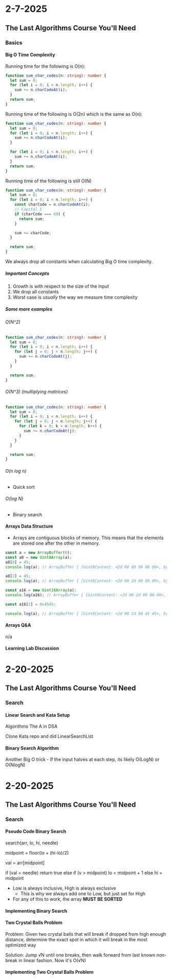 # 2-7-2025

## The Last Algorithms Course You'll Need

### Basics

#### Big O Time Complexity

Running time for the following is O(n):

```typescript
function sum_char_codes(n: string): number {
  let sum = 0;
  for (let i = 0; i < n.length; i++) {
    sum += n.charCodeAt(i);
  }
  return sum;
}
```

Running time of the following is O(2n) which is the same as O(n):

```typescript
function sum_char_codes(n: string): number {
  let sum = 0;
  for (let i = 0; i < n.length; i++) {
    sum += n.charCodeAt(i);
  }

  for (let i = 0; i < n.length; i++) {
    sum += n.charCodeAt(i);
  }
  return sum;
}
```

Running time of the following is still O(N)

```typescript
function sum_char_codes(n: string): number {
  let sum = 0;
  for (let i = 0; i < n.length; i++) {
    const charCode = n.charCodeAt(i);
    // Capital E
    if (charCode === 69) {
      return sum;
    }

    sum += charCode;
  }

  return sum;
}
```

We always drop all constants when calculating Big O time complexity.

##### Important Concepts

1. Growth is with respect to the size of the input
2. We drop all constants
3. Worst case is _usually_ the way we measure time complexity

##### Some more examples

###### O(N^2)

```typescript
function sum_char_codes(n: string): number {
  let sum = 0;
  for (let i = 0; i < n.length; i++) {
    for (let j = 0; j < n.length; j++) {
      sum += n.charCodeAt(j);
    }
  }

  return sum;
}
```

###### O(N^3) (multiplying matrices)

```typescript
function sum_char_codes(n: string): number {
  let sum = 0;
  for (let i = 0; i < n.length; i++) {
    for (let j = 0; j < n.length; j++) {
      for (let k = 0; k < n.length; k++) {
        sum += n.charCodeAt(j);
      }
    }
  }

  return sum;
}
```

###### O(n log n)

- Quick sort

###### O(log N)

- Binary search

#### Arrays Data Structure

- Arrays are contiguous blocks of memory. This means that the elements are stored one after the other in memory.

```javascript
const a = new ArrayBuffer(6);
const a8 = new Uint8Array(a);
a8[0] = 45;
console.log(a); // ArrayBuffer { [Uint8Content: <2d 00 00 00 00 00>, byteLength: 6 }

a8[2] = 45;
console.log(a); // ArrayBuffer { [Uint8Content: <2d 00 2d 00 00 00>, byteLength: 6 }

const a16 = new Uint16Array(a);
console.log(a16); // ArrayBuffer { [Uint8Content: <2d 00 2d 00 00 00>, byteLength: 6 }

const a16[2] = 0x4545;

console.log(a); // ArrayBuffer { [Uint8Content: <2d 00 2d 00 45 45>, byteLength: 6 }
```

#### Arrays Q&A

n/a

#### Learning Lab Discussion

# 2-20-2025

## The Last Algorithms Course You'll Need

### Search

#### Linear Search and Kata Setup

Algorithms
The A in DSA

Clone Kata repo and did LinearSearchList

#### Binary Search Algorithm

Another Big O trick - If the input halves at each step, its likely O(LogN) or O(NlogN)

# 2-20-2025

## The Last Algorithms Course You'll Need

### Search

#### Pseudo Code Binary Search

search(arr, lo, hi, needle)

midpoint = floor(lo + (hi-lo)/2)

val = arr[midpoint]

if (val = needle) return true
else if (v > midpoint) lo = midpoint + 1
else hi = midpoint

- Low is always inclusive, High is always exclusive
  - This is why we always add one to Low, but just set for High
- For any of this to work, the array **MUST BE SORTED**

#### Implementing Binary Search

#### Two Crystal Balls Problem

Problem:
Given two crystal balls that will break if dropped from high enough distance, determine the exact spot in which it will break in the most optimized way

Solution:
Jump √N until one breaks, then walk forward from last known non-break in linear fashion. Now it's O(√N)

#### Implementing Two Crystal Balls Problem
